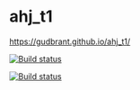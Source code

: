 # ahj_t1
https://gudbrant.github.io/ahj_t1/

[![Build status](https://ci.appveyor.com/api/projects/status/f4yx0g2vwe8bgx9y?svg=true)](https://ci.appveyor.com/project/gudbrant/ahj-t1)

[![Build status](https://ci.appveyor.com/api/projects/status/f4yx0g2vwe8bgx9y/branch/main?svg=true)](https://ci.appveyor.com/project/gudbrant/ahj-t1/branch/main)

